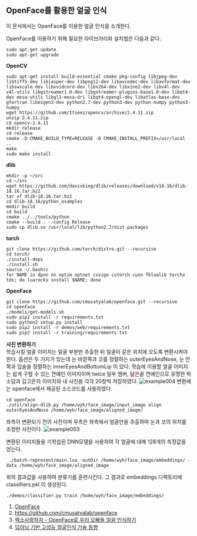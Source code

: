 ## OpenFace를 활용한 얼굴 인식

이 문서에서는 OpenFace를 이용한 얼굴 인식을 소개한다.

OpenFace를 이용하기 위해 필요한 라이브러리와 설치법은 다음과 같다.
```
sudo apt-get update
sudo apt-get upgrade
```

**OpenCV**
```
sudo apt-get install build-essential cmake pkg-config libjpeg-dev libtiff5-dev libjasper-dev libpng12-dev libavcodec-dev libavformat-dev libswscale-dev libxvidcore-dev libx264-dev libxine2-dev libv4l-dev v4l-utils libgstreamer1.0-dev libgstreamer-plugins-base1.0-dev libqt4-dev mesa-utils libgl1-mesa-dri libqt4-opengl-dev libatlas-base-dev gfortran libeigen3-dev python2.7-dev python3-dev python-numpy python3-numpy
wget https://github.com/Itseez/opencv/archive/2.4.11.zip
unzip 2.4.11.zip
cd opencv-2.4.11
mkdir release
cd release
cmake -D CMAKE_BUILD_TYPE=RELEASE -D CMAKE_INSTALL_PREFIX=/usr/local ..
make
sudo make install
```

**dlib**
```
mkdir -p ~/src
cd ~/src
wget https://github.com/davisking/dlib/releases/download/v18.16/dlib-18.16.tar.bz2
tar xf dlib-18.16.tar.bz2
cd dlib-18.16/python_examples
mkdir build
cd build
cmake ../../tools/python
cmake --build . --config Release
sudo cp dlib.so /usr/local/lib/python2.7/dist-packages
```

**torch**
```
git clone https://github.com/torch/distro.git --recursive
cd torch/
./install-deps
./install.sh
source ~/.bashrc
for NAME in dpnn nn optim optnet csvigo cutorch cunn fblualib torchx tds; do luarocks install $NAME; done
```

**OpenFace**
```
git clone https://github.com/cmusatyalab/openface.git --recursive
cd openface
./models/get-models.sh
sudo pip2 install -r requirements.txt
sudo python2 setup.py install 
sudo pip2 install -r demos/web/requirements.txt
sudo pip2 install -r training/requirements.txt
```

**사진 변환하기**  
학습시킬 얼굴 이미지는 얼굴 부분만 추출한 뒤 얼굴이 같은 위치에 오도록 변환시켜야 한다.
옵션은 두 가지가 있는데 눈 바깥쪽과 코를 정렬하는 outerEyesAndNose, 눈 안쪽과 입술을 정렬하는 innerEyesAndBottomLip 이 있다.
학습에 이용할 얼굴 이미지는 쉽게 구할 수 있는 연예인 이미지이며 twice 일부 멤버, 닮은꼴 연예인으로 유명한 박소담과 김고은의 이미지와 내 사진을 각각 20장씩 저장하였다.
![example004](https://user-images.githubusercontent.com/39741011/52662393-6f6b5780-2f47-11e9-8984-3021f7193508.png)
변환에는 openface에서 제공된 소스코드를 사용하였다.
```
cd openface
./util/align-dlib.py /home/wyh/face_image/input_image align outerEyesAndNose /home/wyh/face_image/aligned_image/
```
좌측이 변환되기 전의 사진이며 우측은 좌측에서 얼굴만을 추출하여 눈과 코의 위치를 조정한 사진이다.
![example003](https://user-images.githubusercontent.com/39741011/52658821-4ba41380-2f3f-11e9-9472-60110e5cea45.png)

변환된 이미지들을 기학습된 DNN모델을 사용하여 각 얼굴에 대해 128개의 측정값을 얻는다.
```
 ./batch-represent/main.lua -outDir /home/wyh/face_image/embeddings/ -data /home/wyh/face_image/aligned_image
```

위의 결과값을 사용하여 분류기를 훈련시킨다.
그 결과로 embeddings 디렉토리에 classifiers.pkl 이 생성된다.
```
./demos/classifier.py train /home/wyh/face_image/embeddings/
```



1. [OpenFace](https://cmusatyalab.github.io/openface/)
2. https://github.com/cmusatyalab/openface
3. [엑소사랑하자 - OpenFace로 우리 오빠들 얼굴 인식하기](https://www.popit.kr/openface-exo-member-face-recognition/)
4. [딥러닝 기반 고성능 얼굴인식 기술 동향](https://ettrends.etri.re.kr/ettrends/172/0905172005/33-4_43-53.pdf)
